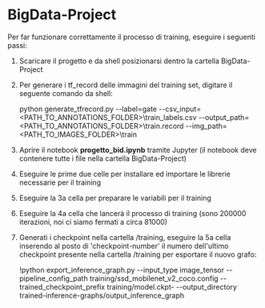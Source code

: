 # BigData-Project

Per far funzionare correttamente il processo di training, eseguire i seguenti passi:

1. Scaricare il progetto e da shell posizionarsi dentro la cartella BigData-Project
2. Per generare i tf_record delle immagini del training set, digitare il seguente comando da shell:
   
   python generate_tfrecord.py --label=gate --csv_input=<PATH_TO_ANNOTATIONS_FOLDER>\train_labels.csv --output_path=<PATH_TO_ANNOTATIONS_FOLDER>\train.record --img_path=<PATH_TO_IMAGES_FOLDER>\train

3. Aprire il notebook **progetto_bid.ipynb** tramite Jupyter (il notebook deve contenere tutte i file nella cartella BigData-Project)
4. Eseguire le prime due celle per installare ed importare le librerie necessarie per il training
5. Eseguire la 3a cella per preparare le variabili per il training
6. Eseguire la 4a cella che lancerà il processo di training (sono 200000 iterazioni, noi ci siamo fermati a circa 81000)
7. Generati i checkpoint nella cartella /training, eseguire la 5a cella inserendo al posto di 'checkpoint-number' il numero dell'ultimo checkpoint presente nella cartella /training per esportare il nuovo grafo:

   !python export_inference_graph.py --input_type image_tensor --pipeline_config_path training/ssd_mobilenet_v2_coco.config --                 trained_checkpoint_prefix training/model.ckpt-<checkpoint-number> --output_directory trained-inference-graphs/output_inference_graph
